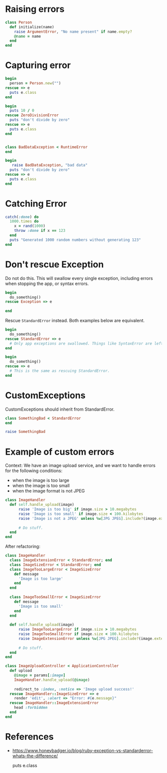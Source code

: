 # Raising errors

```ruby
class Person
  def initialize(name)
    raise ArgumentError, "No name present" if name.empty?
    @name = name
  end
end
```

# Capturing error

```ruby
begin
  person = Person.new("")
rescue => e
  puts e.class
end

begin
  puts 10 / 0
rescue ZeroDivisionError
  puts "don't divide by zero"
rescue => e
  puts e.class
end


class BadDataException < RuntimeError
end

begin
   raise BadDataException, "bad data"
  puts "don't divide by zero"
rescue => e
  puts e.class
end
```

# Catching Error

```ruby
catch(:done) do
  1000.times do 
    x = rand(1000)
    throw :done if x == 123
  end
  puts "Generated 1000 random numbers without generating 123"
end
```

# Don't rescue Exception

Do not do this. This will swallow every single exception, including errors when stopping the app, or syntax errors.

```ruby
begin
  do_something()
rescue Exception => e
  
end
```

Rescue `StandardError` instead. Both examples below are equivalent.

```ruby
begin
  do_something()
rescue StandardError => e
  # Only app exceptions are swallowed. Things like SyntaxError are left alone.
end

begin 
  do_something()
rescue => e
  # This is the same as rescuing StandardError.
end
```

# CustomExceptions

CustomExceptions should inherit from StandardError.

```ruby
class SomethingBad < StandardError
end

raise SomethingBad
```

# Example of custom errors

Context: We have an image upload service, and we want to handle errors for the following conditions:
- when the image is too large
- when the image is too small
- when the image format is not JPEG

```ruby
class ImageHandler
  def self.handle_upload(image)
      raise 'Image is too big' if image.size > 10.megabytes
      raise 'Image is too small' if image.size < 100.kilobytes
      raise 'Image is not a JPEG' unless %w[JPG JPEG].include?(image.extension)
      
      # Do stuff.
  end
end
```

After refactoring:

```ruby
class ImageHandler
  class ImageExtensionError < StandardError; end
  class ImageSizeError < StandardError; end
  class ImageTooLargeError < ImageSizeError
    def message
      'Image is too large'
    end
  end
  
  class ImageTooSmallError < ImageSizeError
    def message
      'Image is too small'
    end
  end
  
  def self.handle_upload(image)
      raise ImageTooLargeError if image.size > 10.megabytes
      raise ImageTooSmallError if image.size < 100.kilobytes
      raise ImageExtensionError unless %w[JPG JPEG].include?(image.extension)
      
      # Do stuff.
  end
end

class ImageUploadController < ApplicationController
  def upload
    @image = params[:image]
    ImageHandler.handle_upload(@image)
    
    redirect_to :index, :notice => 'Image upload success!'
  rescue ImageHandler::ImageSizeError => e
    render 'edit', :alert => "Error: #{e.message}"
  rescue ImageHandler::ImageExtensionError
    head :forbidden
  end
end
```


# References
- https://www.honeybadger.io/blog/ruby-exception-vs-standarderror-whats-the-difference/

  puts e.class

